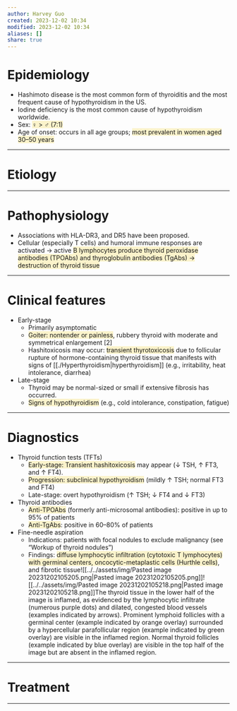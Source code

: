 ```yaml
---
author: Harvey Guo
created: 2023-12-02 10:34
modified: 2023-12-02 10:34
aliases: []
share: true
---
```


# Epidemiology
- Hashimoto disease is the most common form of thyroiditis and the most frequent cause of hypothyroidism in the US.
- Iodine deficiency is the most common cause of hypothyroidism worldwide.
- Sex: <span style="background:rgba(240, 200, 0, 0.2)">♀ > ♂ (7:1)</span>
- Age of onset: occurs in all age groups; <span style="background:rgba(240, 200, 0, 0.2)">most prevalent in women aged 30–50 years</span>

---
# Etiology


---
# Pathophysiology
- Associations with HLA-DR3, and DR5 have been proposed.
- Cellular (especially T cells) and humoral immune responses are activated  → active <span style="background:rgba(240, 200, 0, 0.2)">B lymphocytes produce thyroid peroxidase antibodies (TPOAbs) and thyroglobulin antibodies (TgAbs) → destruction of thyroid tissue</span>

---
# Clinical features
- Early-stage
	- Primarily asymptomatic
	- <span style="background:rgba(240, 200, 0, 0.2)">Goiter: nontender or painless</span>, rubbery thyroid with moderate and symmetrical enlargement [2]
	- Hashitoxicosis may occur: <span style="background:rgba(240, 200, 0, 0.2)">transient thyrotoxicosis</span> due to follicular rupture of hormone-containing thyroid tissue that manifests with signs of [[./Hyperthyroidism|hyperthyroidism]] (e.g., irritability, heat intolerance, diarrhea)
- Late-stage
	- Thyroid may be normal-sized or small if extensive fibrosis has occurred.
	- <span style="background:rgba(240, 200, 0, 0.2)">Signs of hypothyroidism</span> (e.g., cold intolerance, constipation, fatigue)

---
# Diagnostics
- Thyroid function tests (TFTs)
	- <span style="background:rgba(240, 200, 0, 0.2)">Early-stage: Transient hashitoxicosis</span> may appear (↓ TSH, ↑ FT3, and ↑ FT4).
	- <span style="background:rgba(240, 200, 0, 0.2)">Progression: subclinical hypothyroidism</span> (mildly ↑ TSH; normal FT3 and FT4) 
	- Late-stage: overt hypothyroidism (↑ TSH; ↓ FT4 and ↓ FT3)
- Thyroid antibodies
	- <span style="background:rgba(240, 200, 0, 0.2)">Anti-TPOAbs</span> (formerly anti-microsomal antibodies): positive in up to 95% of patients
	- <span style="background:rgba(240, 200, 0, 0.2)">Anti-TgAbs</span>: positive in 60–80% of patients
- Fine-needle aspiration
	- Indications: patients with focal nodules to exclude malignancy (see “Workup of thyroid nodules”)
	- Findings: <span style="background:rgba(240, 200, 0, 0.2)">diffuse lymphocytic infiltration (cytotoxic T lymphocytes) with germinal centers, oncocytic-metaplastic cells (Hurthle cells)</span>, and fibrotic tissue![[../../assets/img/Pasted image 20231202105205.png|Pasted image 20231202105205.png]]![[../../assets/img/Pasted image 20231202105218.png|Pasted image 20231202105218.png]]The thyroid tissue in the lower half of the image is inflamed, as evidenced by the lymphocytic infiltrate (numerous purple dots) and dilated, congested blood vessels (examples indicated by arrows). Prominent lymphoid follicles with a germinal center (example indicated by orange overlay) surrounded by a hypercellular parafollicular region (example indicated by green overlay) are visible in the inflamed region. Normal thyroid follicles (example indicated by blue overlay) are visible in the top half of the image but are absent in the inflamed region.

---
# Treatment


---
